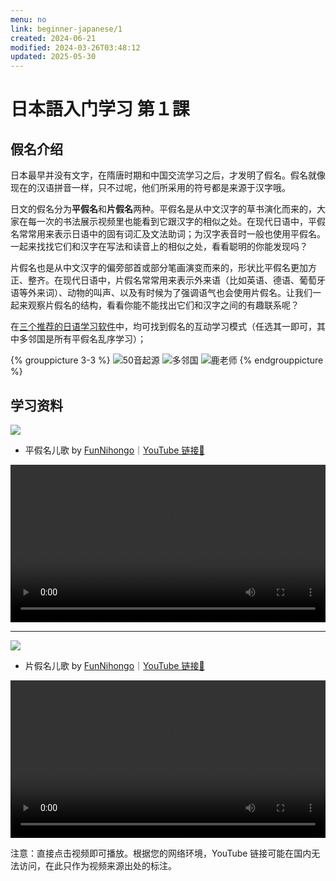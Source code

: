 ```yaml
---
menu: no
link: beginner-japanese/1
created: 2024-06-21
modified: 2024-03-26T03:48:12
updated: 2025-05-30
---
```


# 日本語入门学习 第１課

## 假名介绍

日本最早并没有文字，在隋唐时期和中国交流学习之后，才发明了假名。假名就像现在的汉语拼音一样，只不过呢，他们所采用的符号都是来源于汉字哦。

日文的假名分为**平假名**和**片假名**两种。平假名是从中文汉字的草书演化而来的，大家在每一次的书法展示视频里也能看到它跟汉字的相似之处。在现代日语中，平假名常常用来表示日语中的固有词汇及文法助词；为汉字表音时一般也使用平假名。一起来找找它们和汉字在写法和读音上的相似之处，看看聪明的你能发现吗？

片假名也是从中文汉字的偏旁部首或部分笔画演变而来的，形状比平假名更加方正、整齐。在现代日语中，片假名常常用来表示外来语（比如英语、德语、葡萄牙语等外来词）、动物的叫声、以及有时候为了强调语气也会使用片假名。让我们一起来观察片假名的结构，看看你能不能找出它们和汉字之间的有趣联系呢？

在[三个推荐的日语学习软件](https://minielephant.net/beginner-japanese/#apps)中，均可找到假名的互动学习模式（任选其一即可，其中多邻国是所有平假名乱序学习）；

{% grouppicture 3-3 %}
![50音起源](https://mini-elephant-1318622621.cos.ap-chongqing.myqcloud.com/2024/06/21/IMG_0322.jpeg)
![多邻国](https://mini-elephant-1318622621.cos.ap-chongqing.myqcloud.com/2024/06/21/IMG_0320.jpeg)
![鹿老师](https://mini-elephant-1318622621.cos.ap-chongqing.myqcloud.com/2024/06/21/IMG_0319.jpeg)
{% endgrouppicture %}

## 学习资料

![](https://mini-elephant-1318622621.cos.ap-chongqing.myqcloud.com/english/PsDAOf.jpg)

- 平假名儿歌 by [FunNihongo](https://www.youtube.com/@funnihongo9881)｜[YouTube 链接🔗](https://youtu.be/K-nw5EUxDz0?si=oFzzDq9tIBnE59Zo)

<video width="100%" height="auto" controls>
  <source src="https://mini-elephant-1318622621.cos.ap-chongqing.myqcloud.com/2024/06/21/learn-japanese-hiragana-alphabet-aiueo-song-funnihongo.mp4" type="video/mp4">
</video>

---

![](https://mini-elephant-1318622621.cos.ap-chongqing.myqcloud.com/english/CO08Ja.jpg) 

- 片假名儿歌 by [FunNihongo](https://www.youtube.com/@funnihongo9881)｜[YouTube 链接🔗](https://youtu.be/leH_loxePr8?si=5FJGJVBIeRM1nIA5)

<video width="100%" height="auto" controls>
  <source src="https://mini-elephant-1318622621.cos.ap-chongqing.myqcloud.com/2024/06/21/learn-japanese-katakana-alphabet-aiueo-song-funnihongo.mp4" type="video/mp4">
</video>

<span class="caption">注意：直接点击视频即可播放。根据您的网络环境，YouTube 链接可能在国内无法访问，在此只作为视频来源出处的标注。</span>
